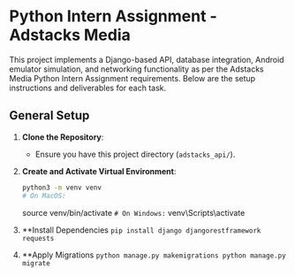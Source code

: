 # Python Intern Assignment - Adstacks Media

This project implements a Django-based API, database integration, Android emulator simulation, and networking functionality as per the Adstacks Media Python Intern Assignment requirements. Below are the setup instructions and deliverables for each task.


## General Setup
1. **Clone the Repository**:
   - Ensure you have this project directory (`adstacks_api/`).

2. **Create and Activate Virtual Environment**:
   ```bash
   python3 -m venv venv
   # On MacOS:
   ```
   source venv/bin/activate
   `# On Windows:`
   venv\Scripts\activate
4. **Install Dependencies
  `pip install django djangorestframework requests`

5. **Apply Migrations
  `python manage.py makemigrations
   python manage.py migrate`
